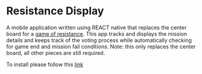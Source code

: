 # Resistance Display

A mobile application written using REACT native that replaces the center board for a [game of resistance](https://indieboardsandcards.com/our-games/the-resistance/). This app tracks and displays the mission details and keeps track of the voting process while automatically checking for game end and mission fail conditions. Note: this only replaces the center board, all other pieces are still required.

To install please follow this [link](https://expo.dev/accounts/nbatten/projects/ResistanceDisplay/builds/eb6b2036-b2ba-43f3-83f6-8735d2b885a9.)
